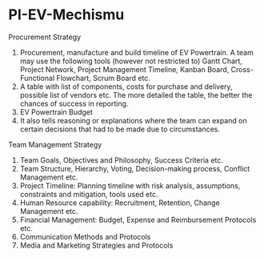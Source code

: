 # PI-EV-Mechismu

Procurement Strategy

1. Procurement, manufacture and build timeline of EV Powertrain. A team may use the following tools (however not restricted to) Gantt Chart, Project Network, Project
   Management Timeline, Kanban Board, Cross-Functional Flowchart, Scrum Board etc.
2. A table with list of components, costs for purchase and delivery, possible list of
   vendors etc. The more detailed the table, the better the chances of success in reporting.
3. EV Powertrain Budget
4. It also tells reasoning or explanations where the team can expand on certain decisions that had to be made due to circumstances.

Team Management Strategy

1. Team Goals, Objectives and Philosophy, Success Criteria etc.
2. Team Structure, Hierarchy, Voting, Decision-making process, Conflict Management etc.
3. Project Timeline: Planning timeline with risk analysis, assumptions, constraints and
mitigation, tools used etc.
4. Human Resource capability: Recruitment, Retention, Change Management etc.
5. Financial Management: Budget, Expense and Reimbursement Protocols etc.
6. Communication Methods and Protocols
7. Media and Marketing Strategies and Protocols
